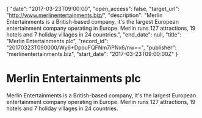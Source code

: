 {
  "date": "2017-03-23T09:00:00", 
  "open_access": false, 
  "target_url": "http://www.merlinentertainments.biz/", 
  "description": "Merlin Entertainments is a British-based company, it's the largest European entertainment company operating in Europe.  Merlin runs 127 attractions, 19 hotels and 7 holiday villages in 24 countries.", 
  "end_date": null, 
  "title": "Merlin Entertainments plc", 
  "record_id": "20170323T090000/Wy6+DpouFQFNm7iPNx6/nw==", 
  "publisher": "merlinentertainments.biz", 
  "start_date": "2017-03-23T09:00:00Z"
}

# Merlin Entertainments plc

Merlin Entertainments is a British-based company, it's the largest European entertainment company operating in Europe.  Merlin runs 127 attractions, 19 hotels and 7 holiday villages in 24 countries.